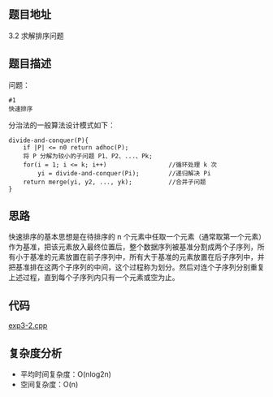 <!--
 * @Date        : 2020-05-02 20:37:47
 * @LastEditors : anlzou
 * @Github      : https://github.com/anlzou
 * @LastEditTime: 2020-05-31 21:47:18
 * @FilePath    : \algorithm-design\chapters\chapter03-divide-and-conquer\test8-2.md
 * @Describe    : 
 -->
 
## 题目地址
3.2 求解排序问题

## 题目描述

问题：
```
#1
快速排序

```
分治法的一般算法设计模式如下：
```
divide-and-conquer(P){
    if |P| <= n0 return adhoc(P);
    将 P 分解为较小的子问题 P1、P2、...、Pk;
    for(i = 1; i <= k; i++)                 //循环处理 k 次
        yi = divide-and-conquer(Pi);        //递归解决 Pi
    return merge(yi, y2, ..., yk);          //合并子问题
}
```

## 思路
快速排序的基本思想是在待排序的 n 个元素中任取一个元素（通常取第一个元素）作为基准，把该元素放入最终位置后，整个数据序列被基准分割成两个子序列，所有小于基准的元素放置在前子序列中，所有大于基准的元素放置在后子序列中，并把基准排在这两个子序列的中间，这个过程称为划分。然后对连个子序列分别重复上述过程，直到每个子序列内只有一个元素或空为止。

## 代码
[exp3-2.cpp](./code/exp3-2.cpp)

## 复杂度分析

- 平均时间复杂度：O(nlog2n)
- 空间复杂度：O(n)